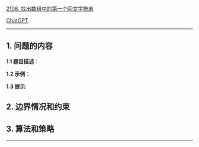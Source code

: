[2108. 找出数组中的第一个回文字符串](https://leetcode.cn/problems/find-first-palindromic-string-in-the-array)

[ChatGPT](chat.openai.com)

---

## 1. 问题的内容
**1.1 题目描述**：

**1.2 示例**：

**1.3 提示**:

## 2. 边界情况和约束


## 3. 算法和策略

---

